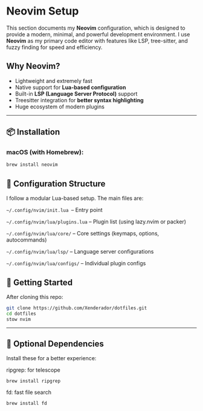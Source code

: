 # Neovim Setup

This section documents my **Neovim** configuration, which is designed to provide a modern, minimal, and powerful development environment. I use **Neovim** as my primary code editor with features like LSP, tree-sitter, and fuzzy finding for speed and efficiency.

## Why Neovim?

- Lightweight and extremely fast
- Native support for **Lua-based configuration**
- Built-in **LSP (Language Server Protocol)** support
- Treesitter integration for **better syntax highlighting**
- Huge ecosystem of modern plugins

---

## 📦 Installation

### macOS (with Homebrew):

```bash
brew install neovim
```

## 📁 Configuration Structure
I follow a modular Lua-based setup. The main files are:

`~/.config/nvim/init.lua `– Entry point

`~/.config/nvim/lua/plugins.lua` – Plugin list (using lazy.nvim or packer)

`~/.config/nvim/lua/core/` – Core settings (keymaps, options, autocommands)

`~/.config/nvim/lua/lsp/` – Language server configurations

`~/.config/nvim/lua/configs/` – Individual plugin configs


## 🚀 Getting Started
After cloning this repo:

```bash
git clone https://github.com/Xenderador/dotfiles.git
cd dotfiles
stow nvim
```
---

## 🧪 Optional Dependencies
Install these for a better experience:

ripgrep: for telescope

`brew install ripgrep`

fd: fast file search

`brew install fd`
